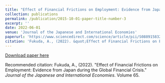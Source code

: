 ```yaml
---
title: "Effect of Financial Frictions on Employment: Evidence from Japan during the Global Financial Crisis."
collection: publications
permalink: /publication/2015-10-01-paper-title-number-3
excerpt: ''
date: 2022-06-01
venue: 'Journal of the Japanese and International Economies'
paperurl: 'https://www.sciencedirect.com/science/article/pii/S0889158322000235'
citation: 'Fukuda, A., (2022). &quot;Effect of Financial Frictions on Employment: Evidence from Japan during the Global Financial Crisis.&quot; <i>Journal of the Japanese and International Economies</i>. Volume 65.'
---
```


[Download paper here](https://www.sciencedirect.com/science/article/pii/S0889158322000235)

Recommended citation: Fukuda, A., (2022). "Effect of Financial Frictions on Employment: Evidence from Japan during the Global Financial Crisis." <i>Journal of the Japanese and International Economies</i>. Volume 65.
